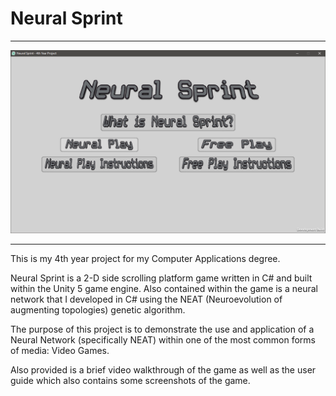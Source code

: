 # Neural Sprint

---

![alt text](NeuralSprint/MainMenu.PNG "Neural Sprint Main Menu")

---


This is my 4th year project for my Computer Applications degree.

Neural Sprint is a 2-D side scrolling platform game written in C# and built within the Unity 5 game engine. Also contained within the game is a neural network that I developed in C# using the NEAT (Neuroevolution of augmenting topologies) genetic algorithm.

The purpose of this project is to demonstrate the use and application of a Neural Network (specifically NEAT) within one of the most common forms of media: Video Games.

Also provided is a brief video walkthrough of the game as well as the user guide which also contains some screenshots of the game.
